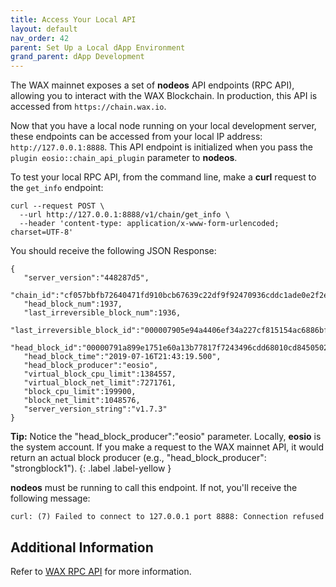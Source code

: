 ```yaml
---
title: Access Your Local API
layout: default
nav_order: 42
parent: Set Up a Local dApp Environment
grand_parent: dApp Development
---
```


The WAX mainnet exposes a set of **nodeos** API endpoints (RPC API), allowing you to interact with the WAX Blockchain. In production, this API is accessed from `https://chain.wax.io`.

Now that you have a local node running on your local development server, these endpoints can be accessed from your local IP address: `http://127.0.0.1:8888`. This API endpoint is initialized when you pass the `plugin eosio::chain_api_plugin` parameter to **nodeos**.

To test your local RPC API, from the command line, make a **curl** request to the `get_info` endpoint:

```
curl --request POST \
  --url http://127.0.0.1:8888/v1/chain/get_info \
  --header 'content-type: application/x-www-form-urlencoded; charset=UTF-8'
```

You should receive the following JSON Response:

```
{
   "server_version":"448287d5",
   "chain_id":"cf057bbfb72640471fd910bcb67639c22df9f92470936cddc1ade0e2f2e7dc4f",
   "head_block_num":1937,
   "last_irreversible_block_num":1936,
   "last_irreversible_block_id":"000007905e94a4406ef34a227cf815154ac6886bf54deaa2d35db606cb4b667d",
   "head_block_id":"00000791a899e1751e60a13b77817f7243496cdd68010cd84505023200fd9e8a",
   "head_block_time":"2019-07-16T21:43:19.500",
   "head_block_producer":"eosio",
   "virtual_block_cpu_limit":1384557,
   "virtual_block_net_limit":7271761,
   "block_cpu_limit":199900,
   "block_net_limit":1048576,
   "server_version_string":"v1.7.3"
}
```

<strong>Tip:</strong> Notice the "head_block_producer":"eosio" parameter. Locally, <strong>eosio</strong> is the system account. If you make a request to the WAX mainnet API, it would return an actual block producer (e.g., "head_block_producer": "strongblock1").
{: .label .label-yellow }

**nodeos** must be running to call this endpoint. If not, you'll receive the following message:

```
curl: (7) Failed to connect to 127.0.0.1 port 8888: Connection refused
```

## Additional Information

Refer to [WAX RPC API](/es/api-reference/rpc_api) for more information.
